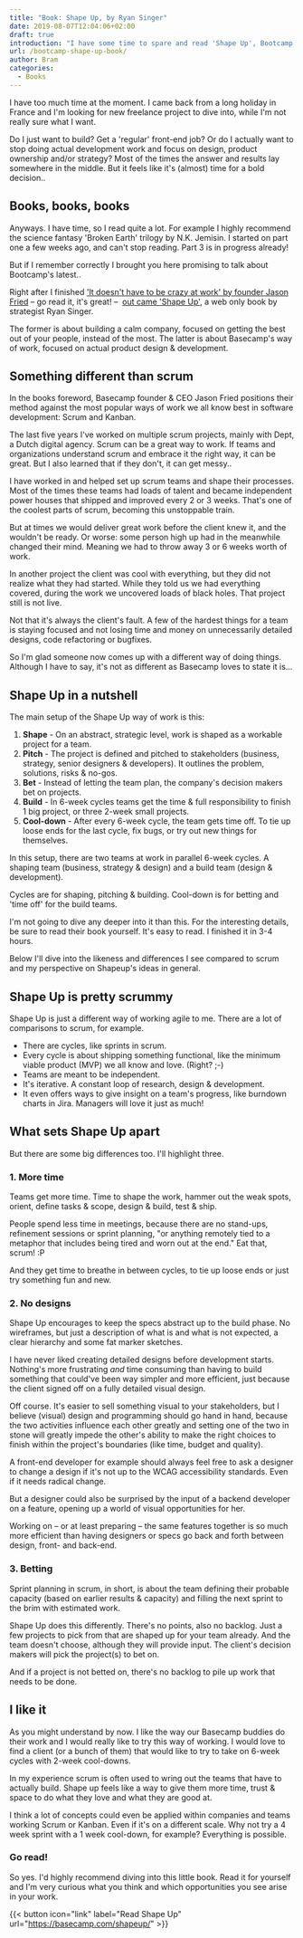 ```yaml
---
title: "Book: Shape Up, by Ryan Singer"
date: 2019-08-07T12:04:06+02:00
draft: true
introduction: "I have some time to spare and read 'Shape Up', Bootcamp's latest book about doing things (software projects) differently than most of us are used to. In this post I'll give you a summary of their Shape Up idea,  my take on their methods and tools and at the end <strong>[SPOILER ALERT]</strong> I'll tell you to go read it."
url: /bootcamp-shape-up-book/
author: Bram
categories:
  - Books
---
```


I have too much time at the moment. I came back from a long holiday in France and I'm looking for new freelance project to dive into, while I'm not really sure what I want.

Do I just want to build? Get a 'regular' front-end job? Or do I actually want to stop doing actual development work and focus on design, product ownership and/or strategy? Most of the times the answer and results lay somewhere in the middle. But it feels like it's (almost) time for a bold decision..

## Books, books, books
Anyways. I have time, so I read quite a lot. For example I highly recommend the science fantasy 'Broken Earth' trilogy by N.K. Jemisin. I started on part one a few weeks ago, and can't stop reading. Part 3 is in progress already!

But if I remember correctly I brought you here promising to talk about Bootcamp's latest..

Right after I finished ['It doesn't have to be crazy at work' by founder Jason Fried](https://basecamp.com/books/calm) – go read it, it's great! –  [out came 'Shape Up'](https://basecamp.com/shapeup), a web only book by strategist Ryan Singer. 

The former is about building a calm company, focused on getting the best out of your people, instead of the most. The latter is about Basecamp's way of work, focused on actual product design & development.

## Something different than scrum
In the books foreword, Basecamp founder & CEO Jason Fried positions their method against the most popular ways of work we all know best in software development: Scrum and Kanban. 

The last five years I've worked on multiple scrum projects, mainly with Dept, a Dutch digital agency. Scrum can be a great way to work. 
If teams and organizations understand scrum and embrace it the right way, it can be great. But I also learned that if they don't, it can get messy..

I have worked in and helped set up scrum teams and shape their processes. Most of the times these teams had loads of talent and became independent power houses that shipped and improved every 2 or 3 weeks. That's one of the coolest parts of scrum, becoming this unstoppable train. 

But at times we would deliver great work before the client knew it, and the wouldn't be ready. Or worse: some person high up had in the meanwhile changed their mind. Meaning we had to throw away 3 or 6 weeks worth of work.

In another project the client was cool with everything, but they did not realize what they had started. While they told us we had everything covered, during the work we uncovered loads of black holes. That project still is not live. 

Not that it's always the client's fault. A few of the hardest things for a team is staying focused and not losing time and money on unnecessarily detailed designs, code refactoring or bugfixes.

So I'm glad someone now comes up with a different way of doing things. Although I have to say, it's not as different as Basecamp loves to state it is... 

## Shape Up in a nutshell
The main setup of the Shape Up way of work is this:

1. **Shape** - On an abstract, strategic level, work is shaped as a workable project for a team.
2. **Pitch** - The project is defined and pitched to stakeholders (business, strategy, senior designers & developers). It outlines the problem, solutions, risks & no-gos.
3. **Bet** - Instead of letting the team plan, the company's decision makers bet on projects.
4. **Build** - In 6-week cycles teams get the time & full responsibility to finish 1 big project, or three 2-week small projects.
5. **Cool-down** - After every 6-week cycle, the team gets time off. To tie up loose ends for the last cycle, fix bugs, or try out new things for themselves.

In this setup, there are two teams at work in parallel 6-week cycles. A shaping team (business, strategy & design) and a build team (design & development).

Cycles are for shaping, pitching & building. Cool-down is for betting and 'time off' for the build teams.

I'm not going to dive any deeper into it than this. For the interesting details, be sure to read their book yourself. It's easy to read. I finished it in 3-4 hours.

Below I'll dive into the likeness and differences I see compared to scrum and my perspective on Shapeup's ideas in general.

## Shape Up is pretty scrummy
Shape Up is just a different way of working agile to me. There are a lot of comparisons to scrum, for example.

- There are cycles, like sprints in scrum.
- Every cycle is about shipping something functional, like the minimum viable product (MVP) we all know and love. (Right? ;-)
- Teams are meant to be independent.
- It's iterative. A constant loop of research, design & development.
- It even offers ways to give insight on a team's progress, like burndown charts in Jira. Managers will love it just as much! 

## What sets Shape Up apart
But there are some big differences too. I'll highlight three. 

### 1. More time
Teams get more time. Time to shape the work, hammer out the weak spots, orient, define tasks & scope, design & build, test & ship. 

People spend less time in meetings, because there are no stand-ups, refinement sessions or sprint planning, "or anything remotely tied to a metaphor that includes being tired and worn out at the end." Eat that, scrum! :P

And they get time to breathe in between cycles, to tie up loose ends or just try something fun and new.

### 2. No designs
Shape Up encourages to keep the specs abstract up to the build phase. No wireframes, but just a description of what is and what is not expected, a clear hierarchy and some fat marker sketches.

I have never liked creating detailed designs before development starts. Nothing's more frustrating _and_ time consuming than having to build something that could've been way simpler and more efficient, just because the client signed off on a fully detailed visual design. 

Off course. It's easier to sell something visual to your stakeholders, but I believe (visual) design and programming should go hand in hand, because the two activities influence each other greatly and setting one of the two in stone will greatly impede the other's ability to make the right choices to finish within the project's boundaries (like time, budget and quality).

A front-end developer for example should always feel free to ask a designer to change a design if it's not up to the WCAG accessibility standards. Even if it needs radical change.

But a designer could also be surprised by the input of a backend developer on a feature, opening up a world of visual opportunities for her.

Working on – or at least preparing – the same features together is so much more efficient than having designers or specs go back and forth between design, front- and back-end. 

### 3. Betting
Sprint planning in scrum, in short, is about the team defining their probable capacity (based on earlier results & capacity) and filling the next sprint to the brim with estimated work. 

Shape Up does this differently. There's no points, also no backlog. Just a few projects to pick from that are shaped up for your team already. And the team doesn't choose, although they will provide input. The client's decision makers will pick the project(s) to bet on. 

And if a project is not betted on, there's no backlog to pile up work that needs to be done.

## I like it
As you might understand by now. I like the way our Basecamp buddies do their work and I would really like to try this way of working. I would love to find a client (or a bunch of them) that would like to try to take on 6-week cycles with 2-week cool-downs.

In my experience scrum is often used to wring out the teams that have to actually build. Shape up feels like a way to give them more time, trust & space to do what they love and what they are good at.

I think a lot of concepts could even be applied within companies and teams working Scrum or Kanban. Even if it's on a different scale. Why not try a 4 week sprint with a 1 week cool-down, for example? Everything is possible. 

### Go read! 
So yes. I'd highly recommend diving into this little book. Read it for yourself and I'm very curious what you think and which opportunities you see arise in your work.

{{< button icon="link" label="Read Shape Up" url="https://basecamp.com/shapeup/" >}}